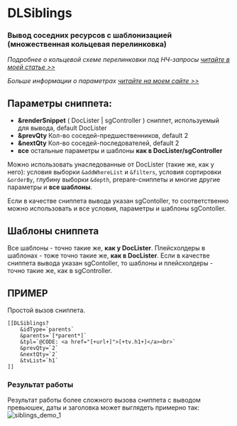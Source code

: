 # DLSiblings

### Вывод соседних ресурсов с шаблонизацией (множественная кольцевая перелинковка)

*Подробнее о кольцевой схеме перелинковки под НЧ-запросы [читайте в моей статье >>](https://aharito.ru/seo-prodvizhenie/shema-perelinkovki-stranic-sajta-pod-nch)*

*Больше информации о параметрах [читайте на моем сайте >>](https://aharito.ru/modx-evolution/dlsiblings-podnimaem-sajt-po-nch-zaprosam)*

## Параметры сниппета:
- **&renderSnippet** ( DocLister | sgController ) сниппет, используемый для вывода, default DocLister
- **&prevQty** Кол-во соседей-предшественников, default 2
- **&nextQty** Кол-во соседей-последователей, default 2
- **все** остальные параметры и шаблоны **как в DocLister/sgController**

Можно использовать унаследованные от DocLister (такие же, как у него): условия выборки `&addWhereList` и  `&filters`, условия сортировки `&orderBy`, глубину выборки `&depth`, prepare-сниппеты и многие другие параметры и **все шаблоны**.

Если в качестве сниппета вывода указан sgContoller, то соответственно можно использовать и все условия, параметры и шаблоны sgContoller.

## Шаблоны сниппета
Все шаблоны - точно такие же, **как у DocLister**. Плейсхолдеры в шаблонах - тоже точно такие же, **как в DocLister**. Если в качестве сниппета вывода указан sgContoller, то шаблоны и плейсхолдеры - точно такие же, как в sgController.


## ПРИМЕР

Простой вызов сниппета.

	[[DLSiblings?
		&idType=`parents`
		&parents=`[*parent*]`
		&tpl=`@CODE: <a href="[+url+]">[+tv.h1+]</a><br>`
		&prevQty=`2`
		&nextQty=`2`
		&tvList=`h1`
	]]


### Результат работы

Результат работы более сложного вызова сниппета с выводом превьюшек, даты и заголовка может выглядеть примерно так:
![siblings_demo_1](https://user-images.githubusercontent.com/6253807/50377091-b58ff300-0649-11e9-8880-f2672927e4af.png)
